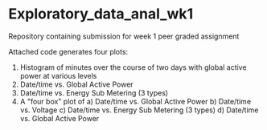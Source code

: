 # Exploratory_data_anal_wk1
Repository containing submission for week 1 peer graded assignment

Attached code generates four plots:
1) Histogram of minutes over the course of two days with global active power at various levels
2) Date/time vs. Global Active Power
3) Date/time vs. Energy Sub Metering (3 types)
4) A "four box" plot of 
a) Date/time vs. Global Active Power
b) Date/time vs. Voltage
c) Date/time vs. Energy Sub Metering (3 types)
d) Date/time vs. Global Active Power
